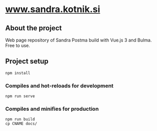 # www.sandra.kotnik.si

## About the project
Web page repository of Sandra Postma build with Vue.js 3 and Bulma.  
Free to use.

## Project setup
```
npm install
```

### Compiles and hot-reloads for development
```
npm run serve
```

### Compiles and minifies for production
```
npm run build
cp CNAME docs/
```
